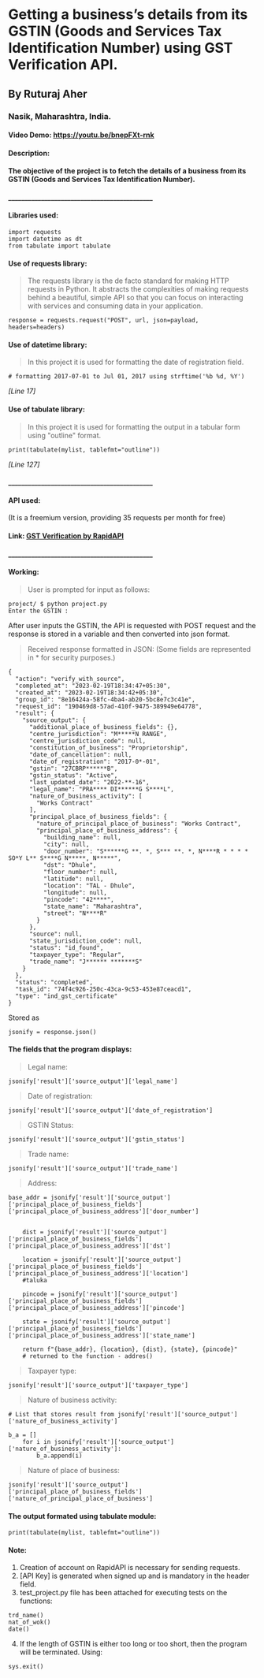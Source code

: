 # Getting a business’s details from its GSTIN (Goods and Services Tax Identification Number) using GST Verification API.
## By Ruturaj Aher
### Nasik, Maharashtra, India.
#### Video Demo:  https://youtu.be/bnepFXt-rnk

#### Description:
#### The objective of the project is to fetch the details of a business from its GSTIN (Goods and Services Tax Identification Number).


#### ____________________________________________
#### Libraries used:
```
import requests
import datetime as dt
from tabulate import tabulate
```

#### Use of requests library:
> The requests library is the de facto standard for making HTTP requests in Python. It abstracts the complexities of making requests behind a beautiful, simple API so that you can focus on interacting with services and consuming data in your application.
```
response = requests.request("POST", url, json=payload, headers=headers)
```

#### Use of datetime library:
> In this project it is used for formatting the date of registration field.
```
# formatting 2017-07-01 to Jul 01, 2017 using strftime('%b %d, %Y')
```
*[Line 17]*

#### Use of tabulate library:
> In this project it is used for formatting the output in a tabular form using "outline" format.
```
print(tabulate(mylist, tablefmt="outline"))
```
*[Line 127]*

#### ____________________________________________
#### API used:
(It is a freemium version, providing 35 requests per month for free)

#### Link: [GST Verification by RapidAPI](https://rapidapi.com/idfy-idfy-default/api/gst-verification)

#### ____________________________________________
#### Working:
> User is prompted for input as follows:
```
project/ $ python project.py
Enter the GSTIN :
```
After user inputs the GSTIN, the API is requested with POST request and the response is stored in a variable and then converted into json format.

> Received response formatted in JSON: (Some fields are represented in * for security purposes.)
```
{
  "action": "verify_with_source",
  "completed_at": "2023-02-19T18:34:47+05:30",
  "created_at": "2023-02-19T18:34:42+05:30",
  "group_id": "8e16424a-58fc-4ba4-ab20-5bc8e7c3c41e",
  "request_id": "190469d8-57ad-410f-9475-389949e64778",
  "result": {
    "source_output": {
      "additional_place_of_business_fields": {},
      "centre_jurisdiction": "M*****N RANGE",
      "centre_jurisdiction_code": null,
      "constitution_of_business": "Proprietorship",
      "date_of_cancellation": null,
      "date_of_registration": "2017-0*-01",
      "gstin": "27CBRP******B",
      "gstin_status": "Active",
      "last_updated_date": "2022-**-16",
      "legal_name": "PRA**** DI******G S****L",
      "nature_of_business_activity": [
        "Works Contract"
      ],
      "principal_place_of_business_fields": {
        "nature_of_principal_place_of_business": "Works Contract",
        "principal_place_of_business_address": {
          "building_name": null,
          "city": null,
          "door_number": "S******G **. *, S*** **. *, N****R * * * * SO*Y L** S****G N*****, N*****",
          "dst": "Dhule",
          "floor_number": null,
          "latitude": null,
          "location": "TAL - Dhule",
          "longitude": null,
          "pincode": "42****",
          "state_name": "Maharashtra",
          "street": "N****R"
        }
      },
      "source": null,
      "state_jurisdiction_code": null,
      "status": "id_found",
      "taxpayer_type": "Regular",
      "trade_name": "J****** *******S"
    }
  },
  "status": "completed",
  "task_id": "74f4c926-250c-43ca-9c53-453e87ceacd1",
  "type": "ind_gst_certificate"
}
```
Stored as
```
jsonify = response.json()
```
#### The fields that the program displays:
> Legal name:
```
jsonify['result']['source_output']['legal_name']
```
> Date of registration:
```
jsonify['result']['source_output']['date_of_registration']
```
> GSTIN Status:
```
jsonify['result']['source_output']['gstin_status']
```
> Trade name:
```
jsonify['result']['source_output']['trade_name']
```
> Address:
```
base_addr = jsonify['result']['source_output']['principal_place_of_business_fields']['principal_place_of_business_address']['door_number']


    dist = jsonify['result']['source_output']['principal_place_of_business_fields']['principal_place_of_business_address']['dst']

    location = jsonify['result']['source_output']['principal_place_of_business_fields']['principal_place_of_business_address']['location']
    #taluka

    pincode = jsonify['result']['source_output']['principal_place_of_business_fields']['principal_place_of_business_address']['pincode']

    state = jsonify['result']['source_output']['principal_place_of_business_fields']['principal_place_of_business_address']['state_name']

    return f"{base_addr}, {location}, {dist}, {state}, {pincode}"
    # returned to the function - addres()
```
> Taxpayer type:
```
jsonify['result']['source_output']['taxpayer_type']
```
> Nature of business activity:
```
# List that stores result from jsonify['result']['source_output']['nature_of_business_activity']

b_a = []
    for i in jsonify['result']['source_output']['nature_of_business_activity']:
        b_a.append(i)
```
> Nature of place of business:
```
jsonify['result']['source_output']['principal_place_of_business_fields']['nature_of_principal_place_of_business']
```

#### The output formated using tabulate module:
```
print(tabulate(mylist, tablefmt="outline"))
```

#### Note:
1. Creation of account on RapidAPI is necessary for sending requests.
2. [API Key] is generated when signed up and is mandatory in the header field.
3. test_project.py file has been attached for executing tests on the functions:
```
trd_name()
nat_of_wok()
date()
```
4. If the length of GSTIN is either too long or too short, then the program will be terminated. Using:
```
sys.exit()
```